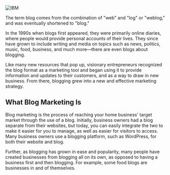 ![IBM](_images/IBM.png)

The term blog comes from the combination of "web" and "log" or "weblog," and was eventually shortened to "blog."

In the 1990s when blogs first appeared, they were primarily online diaries, where people would provide personal accounts of their lives. They since have grown to include writing and media on topics such as news, politics, music, food, business, and much more—there are even blogs about blogging.

Like many new resources that pop up, visionary entrepreneurs recognized the blog format as a marketing tool and began using it to provide information and updates to their customers, and as a way to draw in new business. From there, blogging grew into a new and effective marketing strategy. 


## What Blog Marketing Is

Blog marketing is the process of reaching your home business' target market through the use of a blog. Initially, business owners had a blog separate from their websites, but today, you can easily integrate the two to make it easier for you to manage, as well as easier for visitors to access. Many business owners use a blogging platform, such as WordPress, for both their website and blog.

Further, as blogging has grown in ease and popularity, many people have created businesses from blogging all on its own, as opposed to having a business first and then blogging. For example, some food blogs are businesses in and of themselves. 


